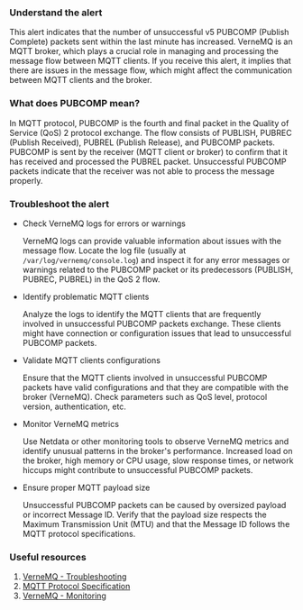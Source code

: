 ### Understand the alert

This alert indicates that the number of unsuccessful v5 PUBCOMP (Publish Complete) packets sent within the last minute has increased. VerneMQ is an MQTT broker, which plays a crucial role in managing and processing the message flow between MQTT clients. If you receive this alert, it implies that there are issues in the message flow, which might affect the communication between MQTT clients and the broker.

### What does PUBCOMP mean?

In MQTT protocol, PUBCOMP is the fourth and final packet in the Quality of Service (QoS) 2 protocol exchange. The flow consists of PUBLISH, PUBREC (Publish Received), PUBREL (Publish Release), and PUBCOMP packets. PUBCOMP is sent by the receiver (MQTT client or broker) to confirm that it has received and processed the PUBREL packet. Unsuccessful PUBCOMP packets indicate that the receiver was not able to process the message properly.

### Troubleshoot the alert

- Check VerneMQ logs for errors or warnings

  VerneMQ logs can provide valuable information about issues with the message flow. Locate the log file (usually at `/var/log/vernemq/console.log`) and inspect it for any error messages or warnings related to the PUBCOMP packet or its predecessors (PUBLISH, PUBREC, PUBREL) in the QoS 2 flow.

- Identify problematic MQTT clients

  Analyze the logs to identify the MQTT clients that are frequently involved in unsuccessful PUBCOMP packets exchange. These clients might have connection or configuration issues that lead to unsuccessful PUBCOMP packets.

- Validate MQTT clients configurations

  Ensure that the MQTT clients involved in unsuccessful PUBCOMP packets have valid configurations and that they are compatible with the broker (VerneMQ). Check parameters such as QoS level, protocol version, authentication, etc.

- Monitor VerneMQ metrics

  Use Netdata or other monitoring tools to observe VerneMQ metrics and identify unusual patterns in the broker's performance. Increased load on the broker, high memory or CPU usage, slow response times, or network hiccups might contribute to unsuccessful PUBCOMP packets.

- Ensure proper MQTT payload size

  Unsuccessful PUBCOMP packets can be caused by oversized payload or incorrect Message ID. Verify that the payload size respects the Maximum Transmission Unit (MTU) and that the Message ID follows the MQTT protocol specifications.

### Useful resources

1. [VerneMQ - Troubleshooting](https://vernemq.com/docs/troubleshooting/)
2. [MQTT Protocol Specification](https://docs.oasis-open.org/mqtt/mqtt/v5.0/mqtt-v5.0.html)
3. [VerneMQ - Monitoring](https://vernemq.com/docs/monitoring/)
